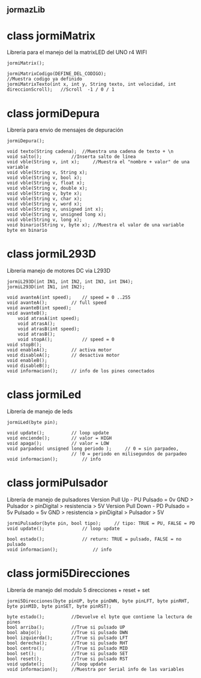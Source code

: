 ##	jormazLib

#	class jormiMatrix
Libreria para el manejo del la matrixLED del UNO r4 WIFI

	jormiMatrix();

 	jormiMatrixCodigo(DEFINE_DEL_CODIGO);							//Muestra codigo ya definido
  	jormiMatrixTexto(int x, int y, String texto, int velocidad, int direccionScroll);  	//Scroll  -1 / 0 / 1


#	class jormiDepura
Librería para envio de mensajes de depuración

	jormiDepura();

	void texto(String cadena); 	//Muestra una cadena de texto + \n 
	void salto(); 			//Inserta salto de línea
	void vble(String v, int x); 	//Muestra el "nombre + valor" de una variable  
	void vble(String v, String x); 
	void vble(String v, bool x); 
	void vble(String v, float x); 
	void vble(String v, double x); 
	void vble(String v, byte x); 
	void vble(String v, char x); 
	void vble(String v, word x); 
	void vble(String v, unsigned int x); 
	void vble(String v, unsigned long x); 
	void vble(String v, long x);
	void binario(String v, byte x); //Muestra el valor de una variable byte en binario


#	class jormiL293D
Libreria manejo de motores DC via L293D

	jormiL293D(int IN1, int IN2, int IN3, int IN4);
	jormiL293D(int IN1, int IN2);

	void avanteA(int speed);	// speed = 0 ..255
	void avanteA();			// full speed
	void avanteB(int speed);	
	void avanteB();			    
    	void atrasA(int speed);		
    	void atrasA();			
    	void atrasB(int speed);		
    	void atrasB();			    
    	void stopA();			// speed = 0
	void stopB();			
	void enableA();			// activa motor
	void disableA();		// desactiva motor
	void enableB();
	void disableB();
	void informacion();		// info de los pines conectados


#	class jormiLed
Librería de manejo de leds

	jormiLed(byte pin); 
	
	void update();			// loop update
	void enciende(); 		// valor = HIGH
	void apaga(); 			// valor = LOW
	void parpadeo( unsigned long periodo ); 	// 0 = sin parpadeo, 
							// !0 = periodo en milisegundos de parpadeo 
	void informacion(); 		// info


#	class jormiPulsador
Librería de manejo de pulsadores 
	Version Pull Up - PU 
			Pulsado = 0v GND > Pulsador > pinDigital > resistencia > 5V 
	Version Pull Down - PD 
			Pulsado = 5v Pulsado = 5v GND > resistencia > pinDigital > Pulsador > 5V

	jormiPulsador(byte pin, bool tipo); 	// tipo: TRUE = PU, FALSE = PD 
	void update();				// loop update

	bool estado(); 				// return: TRUE = pulsado, FALSE = no pulsado 
	void informacion(); 			// info


#	class jormi5Direcciones
Librería de manejo del modulo 5 direcciones + reset + set

	jormi5Direcciones(byte pinUP, byte pinDWN, byte pinLFT, byte pinRHT, byte pinMID, byte pinSET, byte pinRST); 

	byte estado(); 			//Devuelve el byte que contiene la lectura de pines 
	bool arriba(); 			//True si pulsado UP 
	bool abajo(); 			//True si pulsado DWN 
	bool izquierda(); 		//True si pulsado LFT 
	bool derecha(); 		//True si pulsado RHT 
	bool centro(); 			//True si pulsado MID 
	bool set(); 			//True si pulsado SET 
	bool reset(); 			//True si pulsado RST 
	void update();			//loop update
	void informacion();		//Muestra por Serial info de las variables
